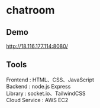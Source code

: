 # chatroom
## Demo
http://18.116.177.114:8080/
## Tools
Frontend : HTML、CSS、JavaScript <br>
Backend : node.js Express <br>
Library : socket.io、TailwindCSS <br>
Cloud Service : AWS EC2
